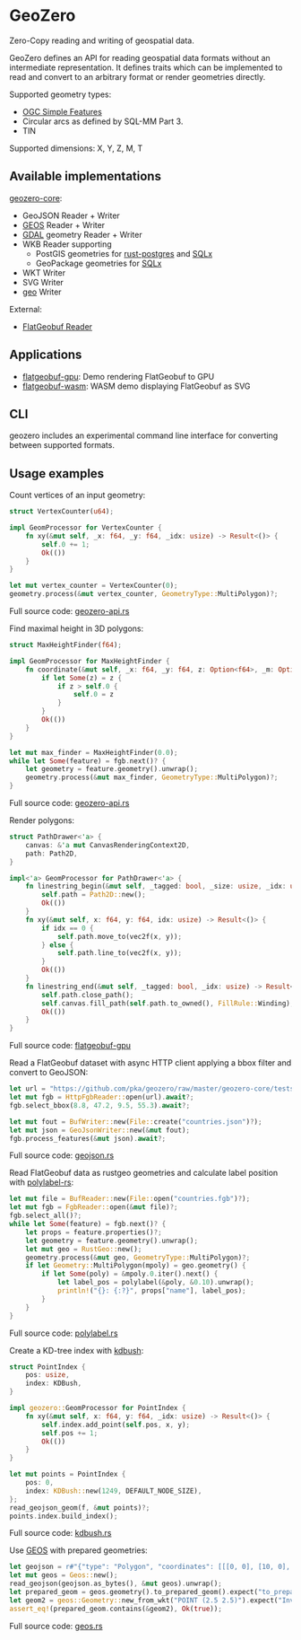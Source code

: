 # GeoZero

Zero-Copy reading and writing of geospatial data.

GeoZero defines an API for reading geospatial data formats without an intermediate representation.
It defines traits which can be implemented to read and convert to an arbitrary format
or render geometries directly.

Supported geometry types:
* [OGC Simple Features](https://en.wikipedia.org/wiki/Simple_Features)
* Circular arcs as defined by SQL-MM Part 3.
* TIN

Supported dimensions: X, Y, Z, M, T

## Available implementations

[geozero-core](https://crates.io/crates/geozero-core):
* GeoJSON Reader + Writer
* [GEOS](https://github.com/georust/geos) Reader + Writer
* [GDAL](https://github.com/georust/gdal) geometry Reader + Writer
* WKB Reader supporting
  - PostGIS geometries for [rust-postgres](https://github.com/sfackler/rust-postgres) and [SQLx](https://github.com/launchbadge/sqlx)
  - GeoPackage geometries for [SQLx](https://github.com/launchbadge/sqlx)
* WKT Writer
* SVG Writer
* [geo](https://github.com/georust/geo) Writer

External:
* [FlatGeobuf Reader](https://github.com/bjornharrtell/flatgeobuf)

## Applications

* [flatgeobuf-gpu](https://github.com/pka/flatgeobuf-gpu): Demo rendering FlatGeobuf to GPU
* [flatgeobuf-wasm](https://github.com/pka/flatgeobuf-wasm): WASM demo displaying FlatGeobuf as SVG

## CLI

geozero includes an experimental command line interface for converting between supported formats.

## Usage examples

Count vertices of an input geometry:
```rust
struct VertexCounter(u64);

impl GeomProcessor for VertexCounter {
    fn xy(&mut self, _x: f64, _y: f64, _idx: usize) -> Result<()> {
        self.0 += 1;
        Ok(())
    }
}

let mut vertex_counter = VertexCounter(0);
geometry.process(&mut vertex_counter, GeometryType::MultiPolygon)?;
```
Full source code: [geozero-api.rs](./geozero-core/tests/geozero-api.rs)

Find maximal height in 3D polygons:
```rust
struct MaxHeightFinder(f64);

impl GeomProcessor for MaxHeightFinder {
    fn coordinate(&mut self, _x: f64, _y: f64, z: Option<f64>, _m: Option<f64>, _t: Option<f64>, _tm: Option<u64>, _idx: usize) -> Result<()> {
        if let Some(z) = z {
            if z > self.0 {
                self.0 = z
            }
        }
        Ok(())
    }
}

let mut max_finder = MaxHeightFinder(0.0);
while let Some(feature) = fgb.next()? {
    let geometry = feature.geometry().unwrap();
    geometry.process(&mut max_finder, GeometryType::MultiPolygon)?;
}
```
Full source code: [geozero-api.rs](./geozero-core/tests/geozero-api.rs)

Render polygons:
```rust
struct PathDrawer<'a> {
    canvas: &'a mut CanvasRenderingContext2D,
    path: Path2D,
}

impl<'a> GeomProcessor for PathDrawer<'a> {
    fn linestring_begin(&mut self, _tagged: bool, _size: usize, _idx: usize) -> Result<()> {
        self.path = Path2D::new();
        Ok(())
    }
    fn xy(&mut self, x: f64, y: f64, idx: usize) -> Result<()> {
        if idx == 0 {
            self.path.move_to(vec2f(x, y));
        } else {
            self.path.line_to(vec2f(x, y));
        }
        Ok(())
    }
    fn linestring_end(&mut self, _tagged: bool, _idx: usize) -> Result<()> {
        self.path.close_path();
        self.canvas.fill_path(self.path.to_owned(), FillRule::Winding);
        Ok(())
    }
}
```
Full source code: [flatgeobuf-gpu](https://github.com/pka/flatgeobuf-gpu)

Read a FlatGeobuf dataset with async HTTP client applying a bbox filter and convert to GeoJSON:
```rust
let url = "https://github.com/pka/geozero/raw/master/geozero-core/tests/data/countries.fgb";
let mut fgb = HttpFgbReader::open(url).await?;
fgb.select_bbox(8.8, 47.2, 9.5, 55.3).await?;

let mut fout = BufWriter::new(File::create("countries.json")?);
let mut json = GeoJsonWriter::new(&mut fout);
fgb.process_features(&mut json).await?;
```
Full source code: [geojson.rs](./geozero-core/tests/geojson.rs)

Read FlatGeobuf data as rustgeo geometries and calculate label position with [polylabel-rs](https://github.com/urschrei/polylabel-rs):
```rust
let mut file = BufReader::new(File::open("countries.fgb")?);
let mut fgb = FgbReader::open(&mut file)?;
fgb.select_all()?;
while let Some(feature) = fgb.next()? {
    let props = feature.properties()?;
    let geometry = feature.geometry().unwrap();
    let mut geo = RustGeo::new();
    geometry.process(&mut geo, GeometryType::MultiPolygon)?;
    if let Geometry::MultiPolygon(mpoly) = geo.geometry() {
        if let Some(poly) = &mpoly.0.iter().next() {
            let label_pos = polylabel(&poly, &0.10).unwrap();
            println!("{}: {:?}", props["name"], label_pos);
        }
    }
}
```
Full source code: [polylabel.rs](./geozero-core/tests/polylabel.rs)

Create a KD-tree index with [kdbush](https://github.com/pka/rust-kdbush):
```rust
struct PointIndex {
    pos: usize,
    index: KDBush,
}

impl geozero::GeomProcessor for PointIndex {
    fn xy(&mut self, x: f64, y: f64, _idx: usize) -> Result<()> {
        self.index.add_point(self.pos, x, y);
        self.pos += 1;
        Ok(())
    }
}

let mut points = PointIndex {
    pos: 0,
    index: KDBush::new(1249, DEFAULT_NODE_SIZE),
};
read_geojson_geom(f, &mut points)?;
points.index.build_index();
```
Full source code: [kdbush.rs](./geozero-core/tests/kdbush.rs)


Use [GEOS](https://github.com/georust/geos) with prepared geometries:
```rust
let geojson = r#"{"type": "Polygon", "coordinates": [[[0, 0], [10, 0], [10, 6], [0, 6], [0, 0]]]}"#;
let mut geos = Geos::new();
read_geojson(geojson.as_bytes(), &mut geos).unwrap();
let prepared_geom = geos.geometry().to_prepared_geom().expect("to_prepared_geom failed");
let geom2 = geos::Geometry::new_from_wkt("POINT (2.5 2.5)").expect("Invalid geometry");
assert_eq!(prepared_geom.contains(&geom2), Ok(true));
```
Full source code: [geos.rs](./geozero-core/tests/geos.rs)
